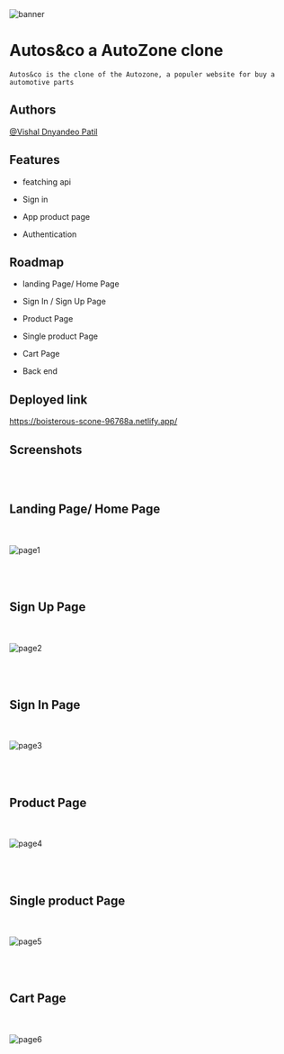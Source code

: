 <img src="./red.png" alt="banner" >

# Autos&co a AutoZone clone

    Autos&co is the clone of the Autozone, a populer website for buy a automotive parts 

##  Authors
[@Vishal Dnyandeo Patil](https://www.github.com/VishalDnyandeoPatil)

## Features

- featching api

- Sign in

- App product page

- Authentication

## Roadmap

- landing Page/ Home Page 

- Sign In / Sign Up Page 

- Product Page 

- Single product Page

- Cart Page

- Back end 

## Deployed link 
https://boisterous-scone-96768a.netlify.app/

## Screenshots

<br>
<br>
<h2> Landing Page/ Home Page</h2>
<br>
<br>
<img src="./home_Page.png" alt="page1">
<br>
<br>

<br>
<br>
<h2>Sign Up Page </h2>
<br>
<br>
<img src="./signUpPage.png" alt="page2">
<br>
<br>

<br>
<br>
<h2> Sign In Page </h2>
<br>
<br>
<img src="./signinPage.png" alt="page3">
<br>
<br>

<br>
<br>
<h2> Product Page </h2>
<br>
<br>
<img src="./productPage.png" alt="page4">
<br>
<br>

<br>
<br>
<h2> Single product Page </h2>
<br>
<br>
<img src="./singleProductPage.png" alt="page5">
<br>
<br>

<br>
<br>
<h2> Cart Page </h2>
<br>
<br>
<img src="./cartPage.png" alt="page6">
<br>
<br>



